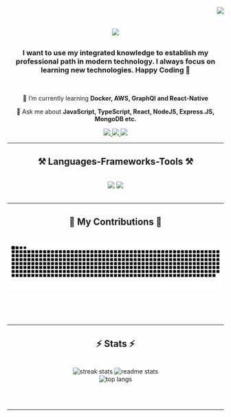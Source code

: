 <img align="right" src="https://visitor-badge.laobi.icu/badge?page_id=sksajib111.sksajib111" />

<h1 align="center">
<!--     <img src="https://readme-typing-svg.herokuapp.com/?font=Righteous&size=35&center=true&vCenter=true&width=500&height=70&duration=4000&lines=Hi+There!+👋;+I'm+Md Ashifur+Rahaman;+I'm+a+MERN+Stack+Developer;" /> -->
   <img src="https://readme-typing-svg.demolab.com/?font=Fira+Code&pause=1000&random=false&width=435&lines=Hi+There!%F0%9F%91%8B;I%27m+Md+Ashifur+Rahaman;I%27m+a+MERN+Stack+Developer" />
</h1>

<h3 align="center">I want to use my integrated knowledge to establish my professional path in modern technology. 
I always focus on learning new technologies. Happy Coding 🥰</h3>

<br/>

<div align="center">
 
 🌱 I’m currently learning **Docker, AWS, GraphQl and React-Native**

💬 Ask me about **JavaScript, TypeScript, React, NodeJS, Express.JS, MongoDB etc.**


 </div>
 
<div align="center"> 
  <a href="mailto:ashifurrahamansajib@gmail.com">
    <img src="https://img.shields.io/badge/Gmail-333333?style=for-the-badge&logo=gmail&logoColor=red" />
  </a>
  <a href="https://www.linkedin.com/in/md-ashifur007/" target="_blank">
    <img src="https://img.shields.io/badge/LinkedIn-0077B5?style=for-the-badge&logo=linkedin&logoColor=white" target="_blank" />
  </a>
  <a href="https://mdashifur.netlify.app/" target="_blank">
     <img src="https://img.shields.io/badge/Portfolio-FF5722?style=for-the-badge&logo=todoist&logoColor=white" target="_blank" /> <!-- sqlite, safari, google-chrome are other good icon options -->
  </a>
</div>

 <hr/>
 
<h2 align="center">⚒️ Languages-Frameworks-Tools ⚒️</h2>
<br/>
<div align="center">
    <img src="https://skillicons.dev/icons?i=react,bootstrap,html,css,vscode,github,figma,tailwind,git" />
    <img src="https://skillicons.dev/icons?i=nodejs,javascript,typescript,express,firebase,mongodb,nextjs,mysql" /><br>
</div>

<br/>
<hr/>

<div align="center">
  <h2>🐍 My Contributions 🐍</h2>
  <br>
  <img alt="snake eating my contributions" src="https://github.com/sksajib111/sksajib111/blob/output/github-contribution-grid-snake.svg" />
  
  <br/><br/><br/>
</div>

<hr/>

<h2 align="center">⚡ Stats ⚡</h2>
<br>
<div align=center>
<!--     [![GitHub Streak](https://github-readme-streak-stats-rho-pink.vercel.app?user=sksajib111&theme=blux)](https://git.io/streak-stats) -->
  <img width=390 src="https://github-readme-streak-stats-rho-pink.vercel.app?user=sksajib111&theme=react" alt="streak stats"/>
  <img width=390 src="https://github-readme-stats-salesp07.vercel.app/api?username=sksajib111&count_private=true&show_icons=true&theme=react&rank_icon=github&border_radius=10" alt="readme stats" />
  <br/>
  <img width=325 align="center" src="https://github-readme-stats-salesp07.vercel.app/api/top-langs/?username=sksajib111&hide=HTML&langs_count=8&layout=compact&theme=react&border_radius=10&size_weight=0.5&count_weight=0.5&exclude_repo=github-readme-stats" alt="top langs" />
</div>

<br/><br/>

<hr/>



